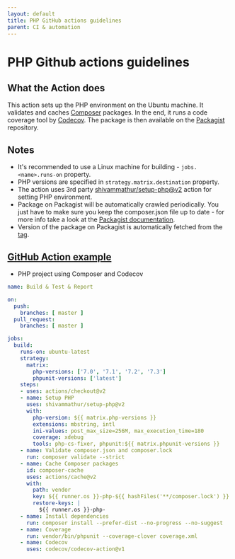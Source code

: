 ```yaml
---
layout: default
title: PHP GitHub actions guidelines
parent: CI & automation
---
```


# PHP Github actions guidelines

## What the Action does
This action sets up the PHP environment on the Ubuntu machine. It validates and caches [Composer](https://getcomposer.org/) packages. In the end, it runs a code coverage tool by [Codecov](https://about.codecov.io/). The package is then available on the [Packagist](https://packagist.org/) repository.

## Notes
- It's recommended to use a Linux machine for building - `jobs.<name>.runs-on` property.
- PHP versions are specified in `strategy.matrix.destination` property.
- The action uses 3rd party [shivammathur/setup-php@v2](https://github.com/shivammathur/setup-php) action for setting PHP environment.
- Package on Packagist will be automatically crawled periodically. You just have to make sure you keep the composer.json file up to date - for more info take a look at the [Packagist documentation](https://packagist.org/).
- Version of the package on Packagist is automatically fetched from the [tag](https://git-scm.com/book/en/v2/Git-Basics-Tagging).

## [GitHub Action example](https://github.com/kontent-ai/kontent-ai-delivery-sdk-php/blob/master/.github/workflows/integrate.yml)
- PHP project using Composer and Codecov
```yaml
name: Build & Test & Report

on:
  push:
    branches: [ master ]
  pull_request:
    branches: [ master ]

jobs:
  build:
    runs-on: ubuntu-latest
    strategy:
      matrix:        
        php-versions: ['7.0', '7.1', '7.2', '7.3']
        phpunit-versions: ['latest']
    steps:
    - uses: actions/checkout@v2
    - name: Setup PHP
      uses: shivammathur/setup-php@v2
      with:
        php-version: ${{ matrix.php-versions }}
        extensions: mbstring, intl
        ini-values: post_max_size=256M, max_execution_time=180
        coverage: xdebug        
        tools: php-cs-fixer, phpunit:${{ matrix.phpunit-versions }}
    - name: Validate composer.json and composer.lock
      run: composer validate --strict
    - name: Cache Composer packages
      id: composer-cache
      uses: actions/cache@v2
      with:
        path: vendor
        key: ${{ runner.os }}-php-${{ hashFiles('**/composer.lock') }}
        restore-keys: |
          ${{ runner.os }}-php-
    - name: Install dependencies
      run: composer install --prefer-dist --no-progress --no-suggest
    - name: Coverage
      run: vendor/bin/phpunit --coverage-clover coverage.xml
    - name: Codecov
      uses: codecov/codecov-action@v1  
```
